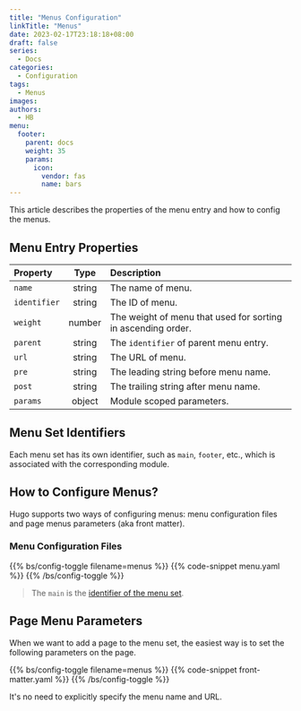 ```yaml
---
title: "Menus Configuration"
linkTitle: "Menus"
date: 2023-02-17T23:18:18+08:00
draft: false
series:
  - Docs
categories:
  - Configuration
tags:
  - Menus
images:
authors:
  - HB
menu:
  footer:
    parent: docs
    weight: 35
    params:
      icon:
        vendor: fas
        name: bars
---
```


This article describes the properties of the menu entry and how to config the menus.

<!--more-->

## Menu Entry Properties

| Property     |  Type  | Description                                                  |
| :----------- | :----: | :----------------------------------------------------------- |
| `name`       | string | The name of menu.                                            |
| `identifier` | string | The ID of menu.                                              |
| `weight`     | number | The weight of menu that used for sorting in ascending order. |
| `parent`     | string | The `identifier` of parent menu entry.                       |
| `url`        | string | The URL of menu.                                             |
| `pre`        | string | The leading string before menu name.                         |
| `post`       | string | The trailing string after menu name.                         |
| `params`     | object | Module scoped parameters.                                    |

## Menu Set Identifiers

Each menu set has its own identifier, such as `main`, `footer`, etc., which is associated with the corresponding module.

## How to Configure Menus?

Hugo supports two ways of configuring menus: menu configuration files and page menus parameters (aka front matter).

### Menu Configuration Files

{{% bs/config-toggle filename=menus %}}
{{% code-snippet menu.yaml %}}
{{% /bs/config-toggle %}}

> The `main` is the [identifier of the menu set](#menu-set-identifiers).

## Page Menu Parameters

When we want to add a page to the menu set, the easiest way is to set the following parameters on the page.

{{% bs/config-toggle filename=menus %}}
{{% code-snippet front-matter.yaml %}}
{{% /bs/config-toggle %}}

It's no need to explicitly specify the menu name and URL.
